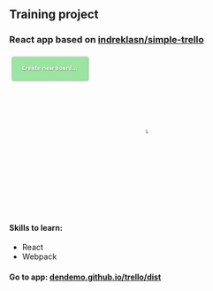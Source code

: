 <h2>Training project</h2>
<h3>React app based on <a href="https://github.com/indreklasn/simple-trello">indreklasn/simple-trello</a></h3>
<img src="app-preview.webp" alt="app-preview"/>
<h4>Skills to learn:</h4>
<ul>
  <li>React</li>
  <li>Webpack</li>
</ul>
<h4>Go to app: <a href="https://dendemo.github.io/trello/dist">dendemo.github.io/trello/dist</a></h4>
